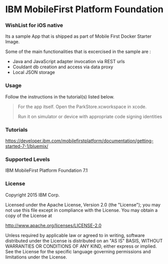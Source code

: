 IBM MobileFirst Platform Foundation
===================================

### WishList for iOS native

Its a sample App that is shipped as part of Mobile First Docker Starter Image.

Some of the main functionalities that is excercised in the sample are :

-	Java and JavaScript adapter invocation via REST urls
-	Couldant db creation and access via data proxy
-	Local JSON storage

### Usage

Follow the instructions in the tutorial(s) listed below.

> For the app itself. Open the ParkStore.xcworkspace in xcode.
>
> Run it on simulator or device with appropriate code signing identities

### Tutorials

https://developer.ibm.com/mobilefirstplatform/documentation/getting-started-7-1/bluemix/

### Supported Levels

IBM MobileFirst Platform Foundation 7.1

### License

Copyright 2015 IBM Corp.

Licensed under the Apache License, Version 2.0 (the "License"); you may not use this file except in compliance with the License. You may obtain a copy of the License at

http://www.apache.org/licenses/LICENSE-2.0

Unless required by applicable law or agreed to in writing, software distributed under the License is distributed on an "AS IS" BASIS, WITHOUT WARRANTIES OR CONDITIONS OF ANY KIND, either express or implied. See the License for the specific language governing permissions and limitations under the License.
